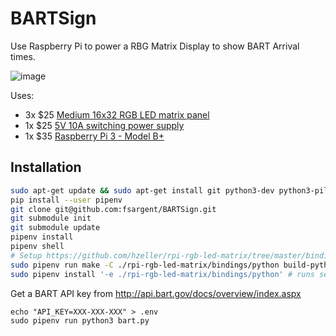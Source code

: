 # BARTSign

Use Raspberry Pi to power a RBG Matrix Display to show BART Arrival times.

![image](https://i.imgur.com/iaVmHZhb.jpg)

Uses:

- 3x \$25 [Medium 16x32 RGB LED matrix panel](https://www.adafruit.com/product/420)
- 1x \$25 [5V 10A switching power supply](https://www.adafruit.com/product/658)
- 1x \$35 [Raspberry Pi 3 - Model B+](https://www.adafruit.com/product/3775)

## Installation

```bash
sudo apt-get update && sudo apt-get install git python3-dev python3-pillow libtiff-dev  zlib1g-dev libfreetype6-dev liblcms1-dev libwebp-dev tcl8.5-dev tk8.5-dev -y
pip install --user pipenv
git clone git@github.com:fsargent/BARTSign.git
git submodule init
git submodule update
pipenv install
pipenv shell
# Setup https://github.com/hzeller/rpi-rgb-led-matrix/tree/master/bindings/python
sudo pipenv run make -C ./rpi-rgb-led-matrix/bindings/python build-python PYTHON=$(which python3)
sudo pipenv install '-e ./rpi-rgb-led-matrix/bindings/python' # runs setup.py install for pipenv
```

Get a BART API key from http://api.bart.gov/docs/overview/index.aspx

```
echo "API_KEY=XXX-XXX-XXX" > .env
sudo pipenv run python3 bart.py
```
